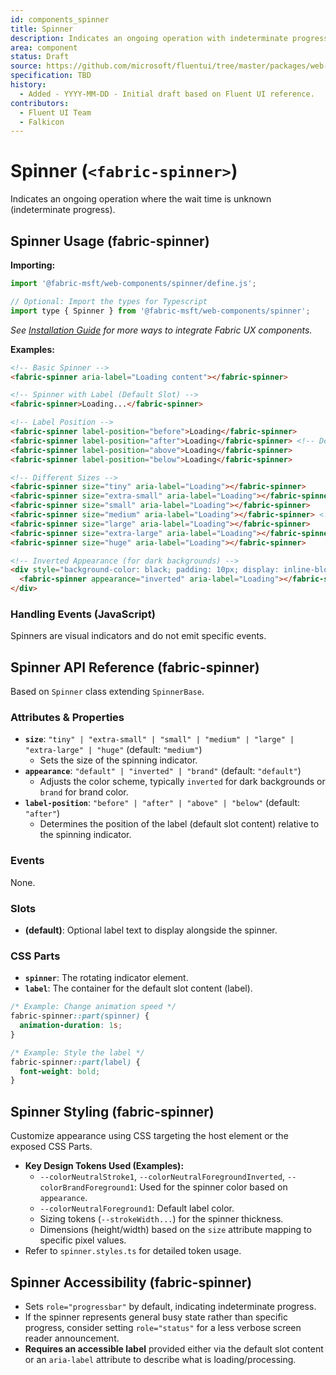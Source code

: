 ```yaml
---
id: components_spinner
title: Spinner
description: Indicates an ongoing operation with indeterminate progress.
area: component
status: Draft
source: https://github.com/microsoft/fluentui/tree/master/packages/web-components/src/spinner
specification: TBD
history:
  - Added - YYYY-MM-DD - Initial draft based on Fluent UI reference.
contributors:
  - Fluent UI Team
  - Falkicon
---
```


# Spinner (`<fabric-spinner>`)

<!-- BEGIN-SECTION: Spinner Overview -->
Indicates an ongoing operation where the wait time is unknown (indeterminate progress).
<!-- END-SECTION: Spinner Overview -->

<!-- BEGIN-SECTION: Spinner Usage -->
## Spinner Usage (fabric-spinner)

**Importing:**

```javascript
import '@fabric-msft/web-components/spinner/define.js';

// Optional: Import the types for Typescript
import type { Spinner } from '@fabric-msft/web-components/spinner';
```

*See [Installation Guide](../../guides/installation.md) for more ways to integrate Fabric UX components.*

**Examples:**

```html
<!-- Basic Spinner -->
<fabric-spinner aria-label="Loading content"></fabric-spinner>

<!-- Spinner with Label (Default Slot) -->
<fabric-spinner>Loading...</fabric-spinner>

<!-- Label Position -->
<fabric-spinner label-position="before">Loading</fabric-spinner>
<fabric-spinner label-position="after">Loading</fabric-spinner> <!-- Default -->
<fabric-spinner label-position="above">Loading</fabric-spinner>
<fabric-spinner label-position="below">Loading</fabric-spinner>

<!-- Different Sizes -->
<fabric-spinner size="tiny" aria-label="Loading"></fabric-spinner>
<fabric-spinner size="extra-small" aria-label="Loading"></fabric-spinner>
<fabric-spinner size="small" aria-label="Loading"></fabric-spinner>
<fabric-spinner size="medium" aria-label="Loading"></fabric-spinner> <!-- Default -->
<fabric-spinner size="large" aria-label="Loading"></fabric-spinner>
<fabric-spinner size="extra-large" aria-label="Loading"></fabric-spinner>
<fabric-spinner size="huge" aria-label="Loading"></fabric-spinner>

<!-- Inverted Appearance (for dark backgrounds) -->
<div style="background-color: black; padding: 10px; display: inline-block;">
  <fabric-spinner appearance="inverted" aria-label="Loading"></fabric-spinner>
</div>
```

### Handling Events (JavaScript)

Spinners are visual indicators and do not emit specific events.
<!-- END-SECTION: Spinner Usage -->

<!-- BEGIN-SECTION: Spinner API -->
## Spinner API Reference (fabric-spinner)

Based on `Spinner` class extending `SpinnerBase`.

### Attributes & Properties

*   **`size`**: `"tiny" | "extra-small" | "small" | "medium" | "large" | "extra-large" | "huge"` (default: `"medium"`)
    *   Sets the size of the spinning indicator.
*   **`appearance`**: `"default" | "inverted" | "brand"` (default: `"default"`)
    *   Adjusts the color scheme, typically `inverted` for dark backgrounds or `brand` for brand color.
*   **`label-position`**: `"before" | "after" | "above" | "below"` (default: `"after"`)
    *   Determines the position of the label (default slot content) relative to the spinning indicator.

### Events

None.

### Slots

*   **(default)**: Optional label text to display alongside the spinner.

### CSS Parts

*   **`spinner`**: The rotating indicator element.
*   **`label`**: The container for the default slot content (label).

```css
/* Example: Change animation speed */
fabric-spinner::part(spinner) {
  animation-duration: 1s;
}

/* Example: Style the label */
fabric-spinner::part(label) {
  font-weight: bold;
}
```
<!-- END-SECTION: Spinner API -->

<!-- BEGIN-SECTION: Spinner Styling -->
## Spinner Styling (fabric-spinner)

Customize appearance using CSS targeting the host element or the exposed CSS Parts.

*   **Key Design Tokens Used (Examples):**
    *   `--colorNeutralStroke1`, `--colorNeutralForegroundInverted`, `--colorBrandForeground1`: Used for the spinner color based on `appearance`.
    *   `--colorNeutralForeground1`: Default label color.
    *   Sizing tokens (`--strokeWidth...`) for the spinner thickness.
    *   Dimensions (height/width) based on the `size` attribute mapping to specific pixel values.
*   Refer to `spinner.styles.ts` for detailed token usage.
<!-- END-SECTION: Spinner Styling -->

<!-- BEGIN-SECTION: Spinner Accessibility -->
## Spinner Accessibility (fabric-spinner)

*   Sets `role="progressbar"` by default, indicating indeterminate progress.
*   If the spinner represents general busy state rather than specific progress, consider setting `role="status"` for a less verbose screen reader announcement.
*   **Requires an accessible label** provided either via the default slot content or an `aria-label` attribute to describe what is loading/processing.
<!-- END-SECTION: Spinner Accessibility -->

